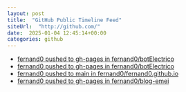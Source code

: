 ```yaml
---
layout: post
title:  "GitHub Public Timeline Feed"
siteUrl:  "http://github.com/"
date:  2025-01-04 12:45:14+00:00
categories: github
---
```

*  [fernand0 pushed to gh-pages in fernand0/botElectrico](https://github.com/fernand0/botElectrico/compare/a86ce5ac8d...51daee243b)
*  [fernand0 pushed to gh-pages in fernand0/botElectrico](https://github.com/fernand0/botElectrico/compare/67cbecf1b8...03cf5c6e4f)
*  [fernand0 pushed to main in fernand0/fernand0.github.io](https://github.com/fernand0/fernand0.github.io/compare/2ccd97b7ca...000d1ba9b7)
*  [fernand0 pushed to gh-pages in fernand0/blog-emei](https://github.com/fernand0/blog-emei/compare/8c06628943...0f5ea76452)
